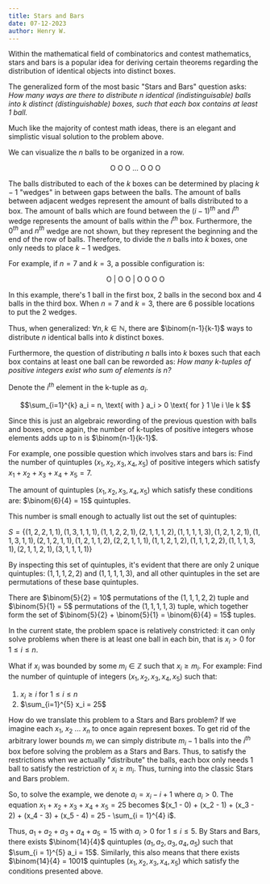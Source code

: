 ```yaml
---
title: Stars and Bars 
date: 07-12-2023
author: Henry W.
---
```


Within the mathematical field of combinatorics and contest mathematics, stars and bars is a popular idea for deriving certain theorems regarding the distribution of identical objects into distinct boxes. 

The generalized form of the most basic "Stars and Bars" question asks: 
*How many ways are there to distribute $n$ identical (indistinguisable) balls into $k$ distinct (distinguishable) boxes, such that each box contains at least 1 ball.*

Much like the majority of contest math ideas, there is an elegant and simplistic visual solution to the problem above.

We can visualize the $n$ balls to be organized in a row. 

<center>
O O O ... O O O
</center>

The balls distributed to each of the $k$ boxes can be determined by placing $k-1$ "wedges" in between gaps between the balls. The amount of balls between adjacent wedges represent the amount of balls distributed to a box. The amount of balls which are found between the $(i-1)^{th}$ and $i^{th}$ wedge represents the amount of balls within the $i^{th}$ box. Furthermore, the $0^{th}$ and $n^{th}$ wedge are not shown, but they represent the beginning and the end of the row of balls. Therefore, to divide the $n$ balls into $k$ boxes, one only needs to place $k-1$ wedges.

For example, if $n = 7$ and $k = 3$, a possible configuration is:

<center>
O | O O | O O O O 
</center>

In this example, there's 1 ball in the first box, 2 balls in the second box and 4 balls in the third box. When $n = 7$ and $k = 3$, there are 6 possible locations to put the 2 wedges.

Thus, when generalized: $\forall n, k\in \mathbb{N}$, there are $\binom{n-1}{k-1}$ ways to distribute $n$ identical balls into $k$ distinct boxes.

Furthermore, the question of distributing $n$ balls into $k$ boxes such that each box contains at least one ball can be reworded as:
*How many k-tuples of positive integers exist who sum of elements is $n$?*

Denote the $i^{th}$ element in the k-tuple as $a_i$. 

$$\sum_{i=1}^{k} a_i = n, \text{ with } a_i > 0 \text{ for } 1 \le i \le k $$

Since this is just an algebraic rewording of the previous question with balls and boxes, once again, the number of k-tuples of positive integers whose elements adds up to n is $\binom{n-1}{k-1}$.

For example, one possible question which involves stars and bars is: Find the number of quintuples $(x_1, x_2, x_3, x_4, x_5)$ of positive integers which satisfy $x_1 + x_2 + x_3 + x_4 + x_5 = 7$.

The amount of quintuples $(x_1, x_2, x_3, x_4, x_5)$ which satisfy these conditions are: $\binom{6}{4} = 15$ quintuples.

This number is small enough to actually list out the set of quintuples:

$S = \{(1, 2, 2, 1, 1), (1, 3, 1, 1, 1), (1, 1, 2, 2, 1), (2, 1, 1, 1, 2), (1, 1, 1, 1, 3), (1, 2, 1, 2, 1), (1, 1, 3, 1, 1), (2, 1, 2, 1, 1), (1, 2, 1, 1, 2), (2, 2, 1, 1, 1), (1, 1, 2, 1, 2), (1, 1, 1, 2, 2), (1, 1, 1, 3, 1), (2, 1, 1, 2, 1), (3, 1, 1, 1, 1)\}$

By inspecting this set of quintuples, it's evident that there are only 2 unique quintuples: $(1,1,1,2,2)$ and $(1,1,1,1,3)$, and all other quintuples in the set are permutations of these base quintuples.

There are $\binom{5}{2} = 10$ permutations of the $(1,1,1,2,2)$ tuple and $\binom{5}{1} = 5$ permutations of the $(1,1,1,1,3)$ tuple, which together form the set of $\binom{5}{2} + \binom{5}{1} = \binom{6}{4} = 15$ tuples.

In the current state, the problem space is relatively constricted: it can only solve problems when there is at least one ball in each bin, that is $x_i > 0 \text{ for } 1 \le i \le n$.

What if $x_i$ was bounded by some $m_i \in \mathbb{Z}$ such that $x_i \ge m_i$. For example: Find the number of quintuple of integers $(x_1, x_2, x_3, x_4, x_5)$ such that:

1. $x_i \ge i \text{ for } 1 \le i \le n$
2. $\sum_{i=1}^{5} x_i = 25$

How do we translate this problem to a Stars and Bars problem? If we imagine each $x_1$, $x_2$ ... $x_n$ to once again represent boxes. To get rid of the arbitrary lower bounds $m_i$ we can simply distribute $m_i - 1$ balls into the $i^{th}$ box before solving the problem as a Stars and Bars. Thus, to satisfy the restrictions when we actually "distribute" the balls, each box only needs 1 ball to satisfy the restriction of $x_i \ge m_i$. Thus, turning into the classic Stars and Bars problem.

So, to solve the example, we denote $a_i = x_i - i + 1$ where $a_i \gt 0$. The equation $x_1 + x_2 + x_3 + x_4 + x_5 = 25$ becomes $(x_1 - 0) + (x_2 - 1) + (x_3 - 2) + (x_4 - 3) + (x_5 - 4) = 25 - \sum_{i = 1}^{4} i$.

Thus, $a_1 + a_2 + a_3 + a_4 + a_5 = 15$ with $a_i \gt 0 \text{ for } 1 \le i \le 5$. By Stars and Bars, there exists $\binom{14}{4}$ quintuples $(a_1, a_2, a_3, a_4, a_5)$ such that $\sum_{i = 1}^{5} a_i = 15$. Similarly, this also means that there exists $\binom{14}{4} = 1001$ quintuples $(x_1, x_2, x_3, x_4, x_5)$ which satisfy the conditions presented above. 
